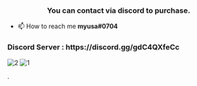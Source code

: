 <h3 align="center">You can contact via discord to purchase.</h3>

- 📫 How to reach me **myusa#0704**

<h3 align="left">Discord Server : https://discord.gg/gdC4QXfeCc</h3>
<p align="left">
  
  ![2](https://user-images.githubusercontent.com/67106364/168483707-673c9974-4ad9-4136-8713-19c907d4e9e4.png)
  ![1](https://user-images.githubusercontent.com/67106364/168483690-32e52896-3125-40a4-8279-743c681ebf50.png)

  
</p>

.

